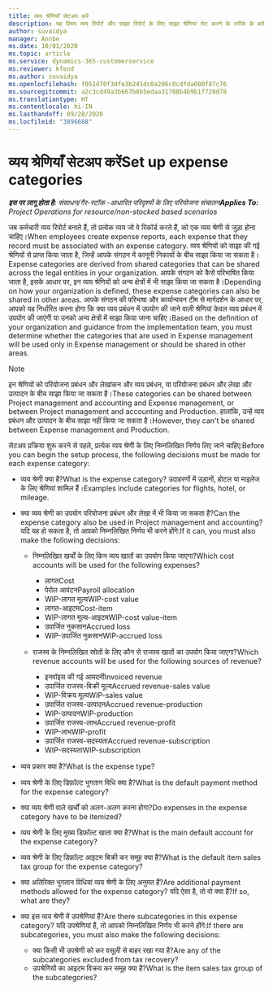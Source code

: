 ```yaml
---
title: व्यय श्रेणियाँ सेटअप करें
description: यह विषय व्यय रिपोर्ट और साझा रिपोर्ट के लिए साझा श्रेणियां सेट करने के तरीके के बारे में जानकारी प्रदान करता है।
author: suvaidya
manager: Annbe
ms.date: 10/01/2020
ms.topic: article
ms.service: dynamics-365-customerservice
ms.reviewer: kfend
ms.author: suvaidya
ms.openlocfilehash: f051d70f3dfe3b241dc0a206c0cdfda000f87c76
ms.sourcegitcommit: a2c3cd49a3b667b8b5edaa31788b4b9b1f728d78
ms.translationtype: HT
ms.contentlocale: hi-IN
ms.lasthandoff: 09/28/2020
ms.locfileid: "3896688"
---
```

# <a name="set-up-expense-categories"></a><span data-ttu-id="e1c81-103">व्यय श्रेणियाँ सेटअप करें</span><span class="sxs-lookup"><span data-stu-id="e1c81-103">Set up expense categories</span></span>

<span data-ttu-id="e1c81-104">_**इस पर लागू होता है:** संसाधन/गैर-स्टॉक -आधारित परिदृश्यों के लिए परियोजना संचालन_</span><span class="sxs-lookup"><span data-stu-id="e1c81-104">_**Applies To:** Project Operations for resource/non-stocked based scenarios_</span></span>

<span data-ttu-id="e1c81-105">जब कर्मचारी व्यय रिपोर्ट बनाते हैं, तो प्रत्येक व्यय जो वे रिकॉर्ड करते हैं, को एक व्यय श्रेणी से जुड़ा होना चाहिए।</span><span class="sxs-lookup"><span data-stu-id="e1c81-105">When employees create expense reports, each expense that they record must be associated with an expense category.</span></span> <span data-ttu-id="e1c81-106">व्यय श्रेणियों को साझा की गई श्रेणियों से प्राप्त किया जाता है, जिन्हें आपके संगठन में कानूनी निकायों के बीच साझा किया जा सकता है।</span><span class="sxs-lookup"><span data-stu-id="e1c81-106">Expense categories are derived from shared categories that can be shared across the legal entities in your organization.</span></span> <span data-ttu-id="e1c81-107">आपके संगठन को कैसे परिभाषित किया जाता है, इसके आधार पर, इन व्यय श्रेणियों को अन्य क्षेत्रों में भी साझा किया जा सकता है।</span><span class="sxs-lookup"><span data-stu-id="e1c81-107">Depending on how your organization is defined, these expense categories can also be shared in other areas.</span></span> <span data-ttu-id="e1c81-108">आपके संगठन की परिभाषा और कार्यान्वयन टीम से मार्गदर्शन के आधार पर, आपको यह निर्धारित करना होगा कि क्या व्यय प्रबंधन में उपयोग की जाने वाली श्रेणियां केवल व्यय प्रबंधन में उपयोग की जाएंगी या उनको अन्य क्षेत्रों में साझा किया जाना चाहिए।</span><span class="sxs-lookup"><span data-stu-id="e1c81-108">Based on the definition of your organization and guidance from the implementation team, you must determine whether the categories that are used in Expense management will be used only in Expense management or should be shared in other areas.</span></span>

> [!NOTE]
> <span data-ttu-id="e1c81-109">इन श्रेणियों को परियोजना प्रबंधन और लेखांकन और व्यय प्रबंधन, या परियोजना प्रबंधन और लेखा और उत्पादन के बीच साझा किया जा सकता है।</span><span class="sxs-lookup"><span data-stu-id="e1c81-109">These categories can be shared between Project management and accounting and Expense management, or between Project management and accounting and Production.</span></span> <span data-ttu-id="e1c81-110">हालांकि, उन्हें व्यय प्रबंधन और उत्पादन के बीच साझा नहीं किया जा सकता है।</span><span class="sxs-lookup"><span data-stu-id="e1c81-110">However, they can't be shared between Expense management and Production.</span></span>

<span data-ttu-id="e1c81-111">सेटअप प्रक्रिया शुरू करने से पहले, प्रत्येक व्यय श्रेणी के लिए निम्नलिखित निर्णय लिए जाने चाहिए:</span><span class="sxs-lookup"><span data-stu-id="e1c81-111">Before you can begin the setup process, the following decisions must be made for each expense category:</span></span>

- <span data-ttu-id="e1c81-112">व्यय श्रेणी क्या है?</span><span class="sxs-lookup"><span data-stu-id="e1c81-112">What is the expense category?</span></span> <span data-ttu-id="e1c81-113">उदाहरणों में उड़ानों, होटल या माइलेज के लिए श्रेणियां शामिल हैं।</span><span class="sxs-lookup"><span data-stu-id="e1c81-113">Examples include categories for flights, hotel, or mileage.</span></span>
- <span data-ttu-id="e1c81-114">क्या व्यय श्रेणी का उपयोग परियोजना प्रबंधन और लेखा में भी किया जा सकता है?</span><span class="sxs-lookup"><span data-stu-id="e1c81-114">Can the expense category also be used in Project management and accounting?</span></span> <span data-ttu-id="e1c81-115">यदि यह हो सकता है, तो आपको निम्नलिखित निर्णय भी करने होंगे:</span><span class="sxs-lookup"><span data-stu-id="e1c81-115">If it can, you must also make the following decisions:</span></span>

    - <span data-ttu-id="e1c81-116">निम्नलिखित खर्चों के लिए किन व्यय खातों का उपयोग किया जाएगा?</span><span class="sxs-lookup"><span data-stu-id="e1c81-116">Which cost accounts will be used for the following expenses?</span></span>

        - <span data-ttu-id="e1c81-117">लागत</span><span class="sxs-lookup"><span data-stu-id="e1c81-117">Cost</span></span>
        - <span data-ttu-id="e1c81-118">पेरोल आवंटन</span><span class="sxs-lookup"><span data-stu-id="e1c81-118">Payroll allocation</span></span>
        - <span data-ttu-id="e1c81-119">WIP-लागत मूल्य</span><span class="sxs-lookup"><span data-stu-id="e1c81-119">WIP-cost value</span></span>
        - <span data-ttu-id="e1c81-120">लागत-आइटम</span><span class="sxs-lookup"><span data-stu-id="e1c81-120">Cost-item</span></span>
        - <span data-ttu-id="e1c81-121">WIP-लागत मूल्य-आइटम</span><span class="sxs-lookup"><span data-stu-id="e1c81-121">WIP-cost value-item</span></span>
        - <span data-ttu-id="e1c81-122">उपार्जित नुकसान</span><span class="sxs-lookup"><span data-stu-id="e1c81-122">Accrued loss</span></span>
        - <span data-ttu-id="e1c81-123">WIP-उपार्जित नुकसान</span><span class="sxs-lookup"><span data-stu-id="e1c81-123">WIP-accrued loss</span></span>

    - <span data-ttu-id="e1c81-124">राजस्व के निम्नलिखित स्रोतों के लिए कौन से राजस्व खातों का उपयोग किया जाएगा?</span><span class="sxs-lookup"><span data-stu-id="e1c81-124">Which revenue accounts will be used for the following sources of revenue?</span></span>

        - <span data-ttu-id="e1c81-125">इनवॉइस की गई आमदनी</span><span class="sxs-lookup"><span data-stu-id="e1c81-125">Invoiced revenue</span></span>
        - <span data-ttu-id="e1c81-126">उपार्जित राजस्व-बिक्री मूल्य</span><span class="sxs-lookup"><span data-stu-id="e1c81-126">Accrued revenue-sales value</span></span>
        - <span data-ttu-id="e1c81-127">WIP-विक्रय मूल्य</span><span class="sxs-lookup"><span data-stu-id="e1c81-127">WIP-sales value</span></span>
        - <span data-ttu-id="e1c81-128">उपार्जित राजस्व-उत्पादन</span><span class="sxs-lookup"><span data-stu-id="e1c81-128">Accrued revenue-production</span></span>
        - <span data-ttu-id="e1c81-129">WIP-उत्पादन</span><span class="sxs-lookup"><span data-stu-id="e1c81-129">WIP-production</span></span>
        - <span data-ttu-id="e1c81-130">उपार्जित राजस्व-लाभ</span><span class="sxs-lookup"><span data-stu-id="e1c81-130">Accrued revenue-profit</span></span>
        - <span data-ttu-id="e1c81-131">WIP-लाभ</span><span class="sxs-lookup"><span data-stu-id="e1c81-131">WIP-profit</span></span>
        - <span data-ttu-id="e1c81-132">उपार्जित राजस्व-सदस्यता</span><span class="sxs-lookup"><span data-stu-id="e1c81-132">Accrued revenue-subscription</span></span>
        - <span data-ttu-id="e1c81-133">WIP-सदस्यता</span><span class="sxs-lookup"><span data-stu-id="e1c81-133">WIP-subscription</span></span>

- <span data-ttu-id="e1c81-134">व्यय प्रकार क्या है?</span><span class="sxs-lookup"><span data-stu-id="e1c81-134">What is the expense type?</span></span>
- <span data-ttu-id="e1c81-135">व्यय श्रेणी के लिए डिफ़ॉल्ट भुगतान विधि क्या है?</span><span class="sxs-lookup"><span data-stu-id="e1c81-135">What is the default payment method for the expense category?</span></span>
- <span data-ttu-id="e1c81-136">क्या व्यय श्रेणी वाले खर्चों को अलग-अलग करना होगा?</span><span class="sxs-lookup"><span data-stu-id="e1c81-136">Do expenses in the expense category have to be itemized?</span></span>
- <span data-ttu-id="e1c81-137">व्यय श्रेणी के लिए मुख्य डिफ़ॉल्ट खाता क्या है?</span><span class="sxs-lookup"><span data-stu-id="e1c81-137">What is the main default account for the expense category?</span></span>
- <span data-ttu-id="e1c81-138">व्यय श्रेणी के लिए डिफ़ॉल्ट आइटम बिक्री कर समूह क्या है?</span><span class="sxs-lookup"><span data-stu-id="e1c81-138">What is the default item sales tax group for the expense category?</span></span>
- <span data-ttu-id="e1c81-139">क्या अतिरिक्त भुगतान विधियां व्यय श्रेणी के लिए अनुमत हैं?</span><span class="sxs-lookup"><span data-stu-id="e1c81-139">Are additional payment methods allowed for the expense category?</span></span> <span data-ttu-id="e1c81-140">यदि ऐसा है, तो वो क्या हैं?</span><span class="sxs-lookup"><span data-stu-id="e1c81-140">If so, what are they?</span></span>
- <span data-ttu-id="e1c81-141">क्या इस व्यय श्रेणी में उपश्रेणियां हैं?</span><span class="sxs-lookup"><span data-stu-id="e1c81-141">Are there subcategories in this expense category?</span></span> <span data-ttu-id="e1c81-142">यदि उपश्रेणियां हैं, तो आपको निम्नलिखित निर्णय भी करने होंगे:</span><span class="sxs-lookup"><span data-stu-id="e1c81-142">If there are subcategories, you must also make the following decisions:</span></span>

    - <span data-ttu-id="e1c81-143">क्या किसी भी उपश्रेणी को कर वसूली से बाहर रखा गया है?</span><span class="sxs-lookup"><span data-stu-id="e1c81-143">Are any of the subcategories excluded from tax recovery?</span></span>
    - <span data-ttu-id="e1c81-144">उपश्रेणियों का आइटम विक्रय कर समूह क्या है?</span><span class="sxs-lookup"><span data-stu-id="e1c81-144">What is the item sales tax group of the subcategories?</span></span>
